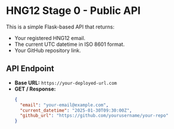 # HNG12 Stage 0 - Public API

This is a simple Flask-based API that returns:
- Your registered HNG12 email.
- The current UTC datetime in ISO 8601 format.
- Your GitHub repository link.

## API Endpoint
- **Base URL:** `https://your-deployed-url.com`
- **GET / Response:**
  ```json
  {
    "email": "your-email@example.com",
    "current_datetime": "2025-01-30T09:30:00Z",
    "github_url": "https://github.com/yourusername/your-repo"
  }
